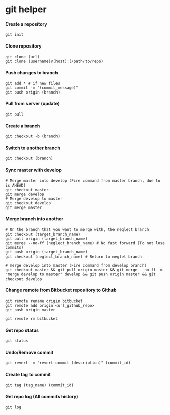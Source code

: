 # git helper

#### Create a repository

```shell
git init
```


#### Clone repository

```shell
git clone (url)
git clone (username)@(host):(/path/to/repo)
```


#### Push changes to branch

```shell
git add * # if new files
git commit -m "(commit_message)"
git push origin (branch)
```


#### Pull from server (update)

```shell
git pull
```


#### Create a branch

```shell
git checkout -b (branch)
```


#### Switch to another branch

```shell
git checkout (branch)
```


#### Sync master with develop
```shell
# Merge master into develop (Fire command from master branch, due to is AHEAD)
git checkout master
git merge develop
# Merge develop to master
git checkout develop
git merge master
```


#### Merge branch into another

```shell
# On the branch that you want to merge with, the neglect branch
git checkout (target_branch_name)
git pull origin (target_branch_name)
git merge --no-ff (neglect_branch_name) # No fast forward (To not lose commits)
git push origin (target_branch_name)
git checkout (neglect_branch_name) # Return to neglet branch
```

```shell
# merge develop into master (Fire command from develop branch)
git checkout master && git pull origin master && git merge --no-ff -m "merge develop to master" develop && git push origin master && git checkout develop
```

#### Change remote from Bitbucket repository to Github

```shell
git remote rename origin bitbucket
git remote add origin <url_github_repo>
git push origin master

git remote rm bitbucket
```


#### Get repo status

```shell
git status
```


#### Undo/Remove commit

```shell
git revert -m "revert commit (description)" (commit_id)
```


#### Create tag to commit

```shell
git tag (tag_name) (commit_id)
```


#### Get repo log (All commits history)

```shell
git log
```
